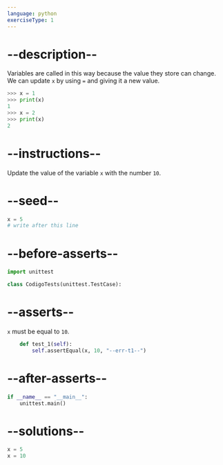 ```yaml
---
language: python
exerciseType: 1
---
```


# --description--

Variables are called in this way because the value they store can change.
We can update `x` by using `=` and giving it a new value.
```python
>>> x = 1
>>> print(x)
1
>>> x = 2
>>> print(x)
2
```

# --instructions--

Update the value of the variable `x` with the number `10`.

# --seed--

```python
x = 5
# write after this line
```

# --before-asserts--

```python
import unittest

class CodigoTests(unittest.TestCase):
```

# --asserts--

`x` must be equal to `10`.

```python
    def test_1(self):
        self.assertEqual(x, 10, "--err-t1--")
```

# --after-asserts--

```python
if __name__ == "__main__":
    unittest.main()
```

# --solutions--

```python
x = 5
x = 10
```
